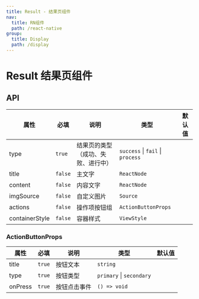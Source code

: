 ```yaml
---
title: Result - 结果页组件
nav:
  title: RN组件
  path: /react-native
group:
  title: Display
  path: /display
---
```


# Result 结果页组件

## API

| 属性           | 必填    | 说明                               | 类型                             | 默认值 |
| -------------- | ------- | ---------------------------------- | -------------------------------- | ------ |
| type           | `true`  | 结果页的类型（成功、失败、进行中） | `success` \| `fail` \| `process` |        |
| title          | `false` | 主文字                             | `ReactNode`                      |        |
| content        | `false` | 内容文字                           | `ReactNode`                      |        |
| imgSource      | `false` | 自定义图片                         | `Source`                         |        |
| actions        | `false` | 操作项按钮组                       | `ActionButtonProps`              |        |
| containerStyle | `false` | 容器样式                           | `ViewStyle`                      |        |

### ActionButtonProps

| 属性    | 必填   | 说明         | 类型                     | 默认值 |
| ------- | ------ | ------------ | ------------------------ | ------ |
| title   | `true` | 按钮文本     | `string`                 |        |
| type    | `true` | 按钮类型     | `primary` \| `secondary` |        |
| onPress | `true` | 按钮点击事件 | `() => void`             |        |
